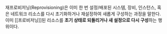 재프로비저닝(Reprovisioning)은 이미 한 번 설정/배포된 시스템, 장비, 인스턴스, 혹은 네트워크 리소스를 다시 초기화하거나 재설정하여 새롭게 구성하는 과정을 말한다. 이미 [[프로비저닝]]된 리소스를 **초기 상태로 되돌리거나 새 설정으로 다시 구성**하는 행위이다.